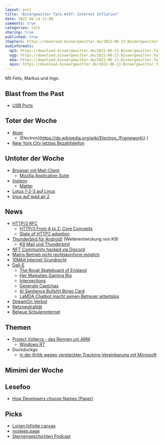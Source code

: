 ```yaml
---
layout: post
title: "Binärgewitter Talk #297: Internet Inflation"
date: 2022-06-14 21:00
comments: true
categories: talk
sharing: true
published: true
chapters: https://download.binaergewitter.de/2022-06-13.Binaergewitter.Talk.297.chapters.txt
audioformats:
  mp3: https://download.binaergewitter.de/2022-06-13.Binaergewitter.Talk.297.mp3
  ogg: https://download.binaergewitter.de/2022-06-13.Binaergewitter.Talk.297.ogg
  m4a: https://download.binaergewitter.de/2022-06-13.Binaergewitter.Talk.297.m4a
  opus: https://download.binaergewitter.de/2022-06-13.Binaergewitter.Talk.297.opus
---
```

Mit Felix, Markus und Ingo.

## Blast from the Past
- [USB Ports](http://blog.binaergewitter.de/2022/05/27/binaergewitter-talk-number-296-scientifically-restarted/#isso-2113 )

## Toter der Woche
- [Atom]( https://linuxnews.de/2022/06/open-source-texteditor-atom-wird-eingestellt/ )
  * [Electron](https://de.wikipedia.org/wiki/Electron_(Framework\) )
- [New York City letztes Bezahltelefon]( https://www.cnbc.com/2022/05/23/new-york-city-removes-the-last-payphone-from-service.html )

## Untoter der Woche
- [Browser mit Mail-Client]( https://linuxnews.de/2022/06/vivaldi-mail-1-0-veroeffentlicht/ )
  * [Mozilla Application Suite](https://de.wikipedia.org/wiki/Mozilla_Application_Suite )
- [Insteon]( https://arstechnica.com/gadgets/2022/06/insteon-smart-homes-resurrected-as-abruptly-as-they-were-bricked/ )
  * [Matter]( https://matter-smarthome.de/ )
- [Lotus 1-2-3 auf Linux]( https://www.theregister.com/2022/05/25/lotus_123_for_linux_appears/ )
- [linux auf ipad air 2]( https://arstechnica.com/gadgets/2022/06/developers-get-linux-up-and-running-on-old-ipad-air-2-hardware/ )

## News
- [HTTP/3 RFC]( https://datatracker.ietf.org/doc/rfc9114/ )
  * [HTTP/3 From A to Z: Core Concepts]( https://www.smashingmagazine.com/2021/08/http3-core-concepts-part1/ )
  * [State of HTTP2 adoption](https://w3techs.com/technologies/details/ce-http2)
- [Thunderbird für Android!]( https://twitter.com/MariusNestor/status/1536334466267893760 ) (Weiterentwickung von K9)
  * [K9 Mail und Thunderbird]( https://k9mail.app/2022/06/13/K-9-Mail-and-Thunderbird )
- [NFT Community hacked via Discord]( https://twitter.com/technollama/status/1533281326446612480?s=21&t=cumvcZVYunuML_EEbQU_qA )
- [Matrix Betrieb nicht rechtskonform möglich]( https://twitter.com/rainer_klute/status/1533348339273588737?s=21&t=cumvcZVYunuML_EEbQU_qA )
- [10Mbit Internet Grundrecht]( https://www.heise.de/news/Neuer-Universaldienst-Kritik-am-lahmstmoeglichen-Internet-fuer-alle-7137705.html )
- [Dall-E]( https://openai.com/blog/dall-e/ )
  * [The Royal Skateboard of England]( https://twitter.com/xkcd/status/1535239035433754624 )
  * [Her Majesties Gaming Rig]( https://twitter.com/xkcd/status/1535458488545030144/photo/1 )
  * [Intersections]( https://twitter.com/xkcd/status/1534277433356349440 )
  * [Generate Captchas]( https://twitter.com/JanelleCShane/status/1534340355302334465 )
  * [AI Sentience Bullshit Bingo Card]( https://twitter.com/emilymbender/status/1536198662656626688 )
  * [LaMDA Chatbot macht seinen Betreuer arbeitslos]( https://www.heise.de/news/Hat-Chatbot-LaMDA-ein-Bewusstein-entwickelt-Google-beurlaubt-Angestellten-7138314.html )
- [StreamOn Verbot]( https://www.heise.de/news/StreamOn-Verbot-Telekom-strukturiert-neue-Tarife-um-Familienkarten-7134383.html )
- [Netzneutralität]( https://netzpolitik.org/2022/netzneutralitaet-scharfe-kritik-an-kommissionsplaenen/ )
- [Belwue Schuleninternet]( https://www.heise.de/news/Landeshochschulnetz-BelWue-Netzzugaenge-fuer-Schulen-im-Laendle-vor-dem-Aus-7137907.html )

## Themen
- [Project Volterra - das Rennen um ARM]( https://www.windowscentral.com/software-apps/windows-11/project-volterra-microsoft-announces-windows-11-on-arm-developer-kit-with-qualcomm-soc )
  * [Windows RT]( https://en.wikipedia.org/wiki/Windows_RT)
- Duckduckgo
  * [in der Kritik wegen versteckter Tracking-Vereinbarung mit Microsoft](https://global.techradar.com/de-de/news/duckduckgo-in-der-kritik-wegen-versteckter-tracking-vereinbarung-mit-microsoft)

## Mimimi der Woche

## Lesefoo
- [How Developers choose Names (Paper)]( https://arxiv.org/pdf/2103.07487.pdf )

## Picks
- [Lorien Infinite canvas]( https://github.com/mbrlabs/Lorien )
- [nosleep.page]( https://nosleep.page/ )
- [Sternengeschichten Podcast]( https://sternengeschichten.podigee.io/ )
